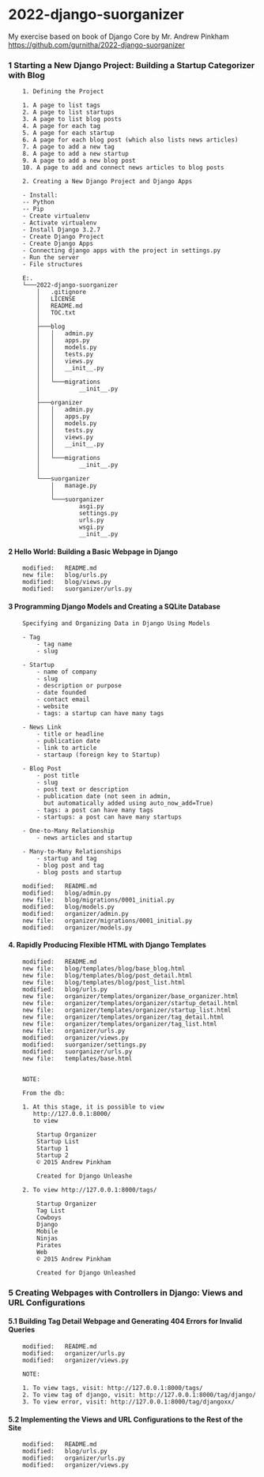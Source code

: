 # 2022-django-suorganizer
My exercise based on book of Django Core by Mr. Andrew Pinkham 
https://github.com/gurnitha/2022-django-suorganizer


### 1 Starting a New Django Project: Building a Startup Categorizer with Blog


        1. Defining the Project

        1. A page to list tags
        2. A page to list startups
        3. A page to list blog posts
        4. A page for each tag
        5. A page for each startup
        6. A page for each blog post (which also lists news articles)
        7. A page to add a new tag
        8. A page to add a new startup
        9. A page to add a new blog post
        10. A page to add and connect news articles to blog posts

        2. Creating a New Django Project and Django Apps

        - Install: 
        -- Python
        -- Pip
        - Create virtualenv
        - Activate virtualenv
        - Install Django 3.2.7
        - Create Django Project
        - Create Django Apps
        - Connecting django apps with the project in settings.py
        - Run the server
        - File structures

        E:.
        └───2022-django-suorganizer
            │   .gitignore
            │   LICENSE
            │   README.md
            │   TOC.txt
            │
            ├───blog
            │   │   admin.py
            │   │   apps.py
            │   │   models.py
            │   │   tests.py
            │   │   views.py
            │   │   __init__.py
            │   │
            │   └───migrations
            │           __init__.py
            │
            ├───organizer
            │   │   admin.py
            │   │   apps.py
            │   │   models.py
            │   │   tests.py
            │   │   views.py
            │   │   __init__.py
            │   │
            │   └───migrations
            │           __init__.py
            │
            └───suorganizer
                │   manage.py
                │
                └───suorganizer
                        asgi.py
                        settings.py
                        urls.py
                        wsgi.py
                        __init__.py        


#### 2 Hello World: Building a Basic Webpage in Django   

        modified:   README.md
        new file:   blog/urls.py
        modified:   blog/views.py
        modified:   suorganizer/urls.py


#### 3 Programming Django Models and Creating a SQLite Database

        Specifying and Organizing Data in Django Using Models

        - Tag
            - tag name
            - slug

        - Startup
            - name of company
            - slug
            - description or purpose
            - date founded
            - contact email
            - website
            - tags: a startup can have many tags

        - News Link
            - title or headline
            - publication date
            - link to article
            - startaup (foreign key to Startup)

        - Blog Post
            - post title
            - slug
            - post text or description
            - publication date (not seen in admin, 
              but automatically added using auto_now_add=True)
            - tags: a post can have many tags
            - startups: a post can have many startups

        - One-to-Many Relationship
            - news articles and startup

        - Many-to-Many Relationships
            - startup and tag
            - blog post and tag
            - blog posts and startup

        modified:   README.md
        modified:   blog/admin.py
        new file:   blog/migrations/0001_initial.py
        modified:   blog/models.py
        modified:   organizer/admin.py
        new file:   organizer/migrations/0001_initial.py
        modified:   organizer/models.py


#### 4. Rapidly Producing Flexible HTML with Django Templates

        modified:   README.md
        new file:   blog/templates/blog/base_blog.html
        new file:   blog/templates/blog/post_detail.html
        new file:   blog/templates/blog/post_list.html
        modified:   blog/urls.py
        new file:   organizer/templates/organizer/base_organizer.html
        new file:   organizer/templates/organizer/startup_detail.html
        new file:   organizer/templates/organizer/startup_list.html
        new file:   organizer/templates/organizer/tag_detail.html
        new file:   organizer/templates/organizer/tag_list.html
        new file:   organizer/urls.py
        modified:   organizer/views.py
        modified:   suorganizer/settings.py
        modified:   suorganizer/urls.py
        new file:   templates/base.html


        NOTE:

        From the db:
        
        1. At this stage, it is possible to view
           http://127.0.0.1:8000/
           to view 

            Startup Organizer
            Startup List
            Startup 1
            Startup 2
            © 2015 Andrew Pinkham

            Created for Django Unleashe

        2. To view http://127.0.0.1:8000/tags/

            Startup Organizer
            Tag List
            Cowboys
            Django
            Mobile
            Ninjas
            Pirates
            Web
            © 2015 Andrew Pinkham

            Created for Django Unleashed


### 5 Creating Webpages with Controllers in Django: Views and URL Configurations


#### 5.1 Building Tag Detail Webpage and Generating 404 Errors for Invalid Queries

        modified:   README.md
        modified:   organizer/urls.py
        modified:   organizer/views.py

        NOTE:

        1. To view tags, visit: http://127.0.0.1:8000/tags/
        2. To view tag of django, visit: http://127.0.0.1:8000/tag/django/        
        3. To view error, visit: http://127.0.0.1:8000/tag/djangoxx/


#### 5.2 Implementing the Views and URL Configurations to the Rest of the Site

        modified:   README.md
        modified:   blog/urls.py
        modified:   organizer/urls.py
        modified:   organizer/views.py